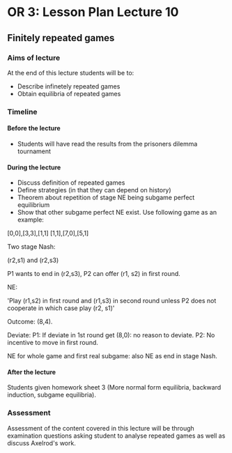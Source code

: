 # OR 3: Lesson Plan Lecture 10
## Finitely repeated games

### Aims of lecture

At the end of this lecture students will be to:

- Describe infinetely repeated games
- Obtain equilibria of repeated games

### Timeline

#### Before the lecture

- Students will have read the results from the prisoners dilemma tournament

#### During the lecture

- Discuss definition of repeated games
- Define strategies (in that they can depend on history)
- Theorem about repetition of stage NE being subgame perfect equilibrium
- Show that other subgame perfect NE exist. Use following game as an example:

[0,0],[3,3],[1,1]
[1,1],[7,0],[5,1]

Two stage Nash:

(r2,s1) and (r2,s3)

P1 wants to end in (r2,s3), P2 can offer (r1, s2) in first round.

NE:

'Play (r1,s2) in first round and (r1,s3) in second round unless P2 does not cooperate in which case play (r2, s1)'

Outcome: (8,4).

Deviate:
    P1: If deviate in 1st round get (8,0): no reason to deviate.
    P2: No incentive to move in first round.

NE for whole game and first real subgame: also NE as end in stage Nash.

#### After the lecture

Students given homework sheet 3 (More normal form equilibria, backward induction, subgame equilibria).

### Assessment

Assessment of the content covered in this lecture will be through examination questions asking student to analyse repeated games as well as discuss Axelrod's work.
